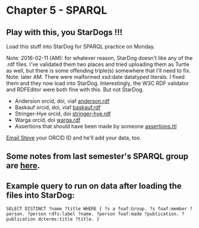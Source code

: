 # Chapter 5 - SPARQL

## Play with this, you StarDogs !!!

Load this stuff into StarDog for SPARQL practice on Monday.

Note: 2016-02-11 (AM): for whatever reason, StarDog doesn't like any of the .rdf files.  I've validated them two places and tried uploading them as Turtle as well, but there is some offending triple(s) somewhere that I'll need to fix.  
Note: later AM.  There were malformed xsd:date datatyped literals.  I fixed them and they now load into StarDog.  Interestingly, the W3C RDF validator and RDFEditor were both fine with this.  But not StarDog.

* Andersion orcid, doi, viaf [anderson.rdf](data/anderson.rdf)
* Baskauf orcid, doi, viaf [baskauf.rdf](data/baskauf.rdf)
* Stringer-Hye orcid, doi [stringer-hye.rdf](data/stringer-hye.rdf)
* Warga orcid, doi [warga.rdf](data/warga.rdf)
* Assertions that should have been made by someone [assertions.ttl](data/assertions.ttl)

[Email Steve](mailto:steve.baskauf@vanderbilt.edu) your ORCID ID and he'll add your data, too.

## Some notes from last semester's SPARQL group are [here](../learning-sparql/README.md).

## Example query to run on data after loading the files into StarDog:

``
SELECT DISTINCT ?name ?title
WHERE
{
?s a foaf:Group.
?s foaf:member ?person.
?person rdfs:label ?name.
?person foaf:made ?publication.
?publication dcterms:title ?title.
}
``
